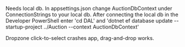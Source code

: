 Needs local db. In appsettings.json change AuctionDbContext under ConnectionStrings to your local db.
After connecting the local db in the Developer PowerShell enter 'cd DAL' and 'dotnet ef database update --startup-project ../Auction --context AuctionDbContext'

Dropzone click-to-select crashes app, drag-and-drop works.

